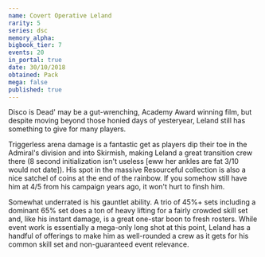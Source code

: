 ```yaml
---
name: Covert Operative Leland
rarity: 5
series: dsc
memory_alpha:
bigbook_tier: 7
events: 20
in_portal: true
date: 30/10/2018
obtained: Pack
mega: false
published: true
---
```


Disco is Dead' may be a gut-wrenching, Academy Award winning film, but despite moving beyond those honied days of yesteryear, Leland still has something to give for many players.

Triggerless arena damage is a fantastic get as players dip their toe in the Admiral's division and into Skirmish, making Leland a great transition crew there (8 second initialization isn't useless [eww her ankles are fat 3/10 would not date]). His spot in the massive Resourceful collection is also a nice satchel of coins at the end of the rainbow. If you somehow still have him at 4/5 from his campaign years ago, it won't hurt to finsh him.

Somewhat underrated is his gauntlet ability. A trio of 45%+ sets including a dominant 65% set does a ton of heavy lifting for a fairly crowded skill set and, like his instant damage, is a great one-star boon to fresh rosters. While event work is essentially a mega-only long shot at this point, Leland has a handful of offerings to make him as well-rounded a crew as it gets for his common skill set and non-guaranteed event relevance.
